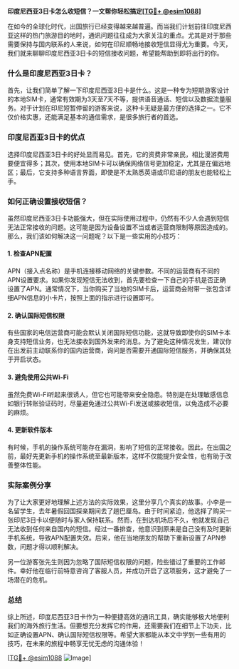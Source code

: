 **印度尼西亚3日卡怎么收短信？一文帮你轻松搞定[[TG💪+ @esim1088](https://t.me/s/esim1088)]**

在如今的全球化时代，出国旅行已经变得越来越普遍。而当我们计划前往印度尼西亚这样的热门旅游目的地时，通讯问题往往成为大家关注的重点。尤其是对于那些需要保持与国内联系的人来说，如何在印尼顺畅地接收短信显得尤为重要。今天，我们就来聊聊印度尼西亚3日卡的短信接收问题，希望能帮助到即将出行的你。

### 什么是印度尼西亚3日卡？

首先，让我们简单了解一下印度尼西亚3日卡是什么。这是一种专为短期游客设计的本地SIM卡，通常有效期为3天至7天不等，提供语音通话、短信以及数据流量服务。对于计划在印尼短暂停留的游客来说，这种卡无疑是最方便的选择之一。它不仅价格实惠，还能满足基本的通信需求，是很多旅行者的首选。

### 印度尼西亚3日卡的优点

选择印度尼西亚3日卡的好处显而易见。首先，它的资费非常亲民，相比漫游费用要便宜得多；其次，使用本地SIM卡可以确保网络信号更加稳定，尤其是在偏远地区；最后，它支持多种语言界面，即使是不太熟悉英语或印尼语的朋友也能轻松上手。

### 如何正确设置接收短信？

虽然印度尼西亚3日卡功能强大，但在实际使用过程中，仍然有不少人会遇到短信无法正常接收的问题。这可能是因为设备设置不当或者运营商限制等原因造成的。那么，我们该如何解决这一问题呢？以下是一些实用的小技巧：

#### 1. 检查APN配置
APN（接入点名称）是手机连接移动网络的关键参数。不同的运营商有不同的APN设置要求。如果你发现短信无法收到，首先要检查一下自己的手机是否正确设置了APN。通常情况下，当你购买了当地的SIM卡后，运营商会附带一张包含详细APN信息的小卡片，按照上面的指示进行设置即可。

#### 2. 确认国际短信权限
有些国家的电信运营商可能会默认关闭国际短信功能，这就导致即使你的SIM卡本身支持短信业务，也无法接收到国外发来的消息。为了避免这种情况发生，建议你在出发前主动联系你的国内运营商，询问是否需要开通国际短信服务，并确保其处于开启状态。

#### 3. 避免使用公共Wi-Fi
虽然免费Wi-Fi听起来很诱人，但它也可能带来安全隐患。特别是在处理敏感信息如银行转账验证码时，尽量避免通过公共Wi-Fi发送或接收短信，以免造成不必要的麻烦。

#### 4. 更新软件版本
有时候，手机的操作系统可能存在漏洞，影响了短信的正常接收。因此，在出国之前，最好先更新手机的操作系统至最新版本，这样不仅能提升安全性，也有助于改善整体性能。

### 实际案例分享

为了让大家更好地理解上述方法的实际效果，这里分享几个真实的故事。小李是一名留学生，去年暑假回国探亲期间去了趟巴厘岛。由于时间紧迫，他选择了购买一张印尼3日卡以便随时与家人保持联系。然而，在到达机场后不久，他就发现自己无法收到任何来自国内的短信。经过一番排查，他意识到原来是自己没有及时更新手机系统，导致APN配置失效。后来，他在当地朋友的帮助下重新设置了APN参数，问题才得以顺利解决。

另一位游客张先生则因为忽略了国际短信权限的问题，险些错过了重要的工作邮件。幸好他在临行前特意咨询了客服人员，并成功开启了这项服务，这才避免了一场潜在的危机。

### 总结

综上所述，印度尼西亚3日卡作为一种便捷高效的通讯工具，确实能够极大地便利我们的海外旅行生活。但要想充分发挥它的作用，还需要我们在细节上下功夫，比如正确设置APN、确认国际短信权限等。希望大家都能从本文中学到一些有用的技巧，在未来的旅程中畅享无忧无虑的沟通体验！

[[TG💪+ @esim1088](https://t.me/s/esim1088) ![Image](https://i.postimg.cc/4NQfJmqS/Snipaste-2025-05-13-00-14-12.png)]